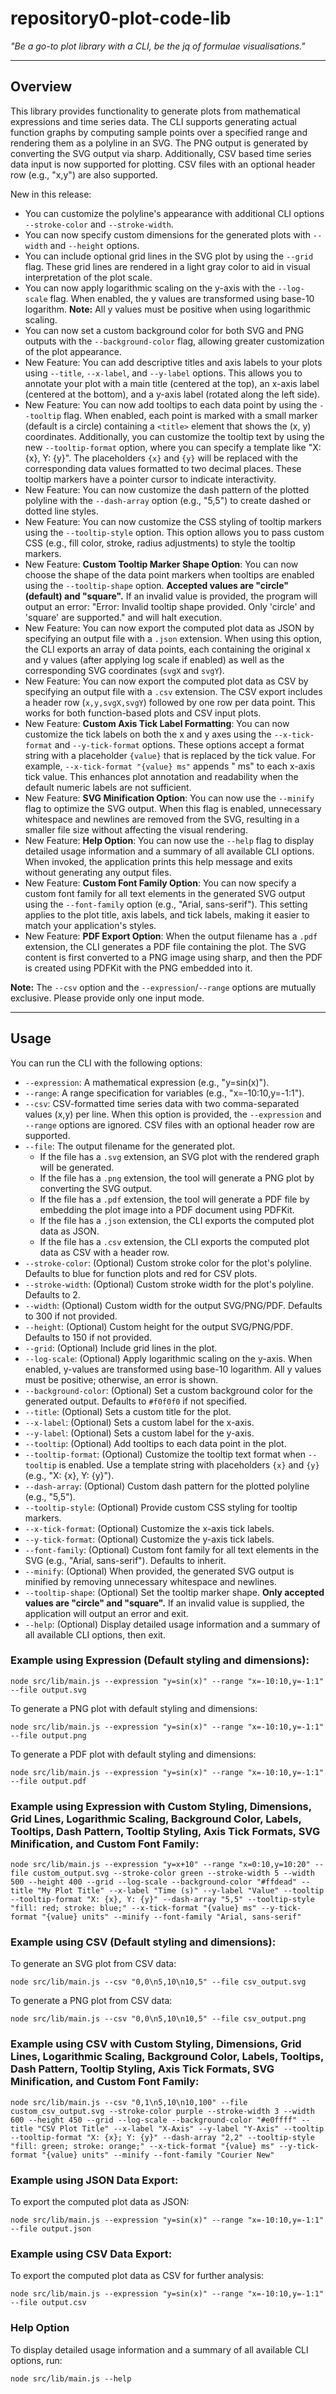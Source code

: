 # repository0-plot-code-lib

_"Be a go-to plot library with a CLI, be the jq of formulae visualisations."_

---

## Overview

This library provides functionality to generate plots from mathematical expressions and time series data. The CLI supports generating actual function graphs by computing sample points over a specified range and rendering them as a polyline in an SVG. The PNG output is generated by converting the SVG output via sharp. Additionally, CSV based time series data input is now supported for plotting. CSV files with an optional header row (e.g., "x,y") are also supported.

New in this release:
- You can customize the polyline's appearance with additional CLI options `--stroke-color` and `--stroke-width`.
- You can now specify custom dimensions for the generated plots with `--width` and `--height` options.
- You can include optional grid lines in the SVG plot by using the `--grid` flag. These grid lines are rendered in a light gray color to aid in visual interpretation of the plot scale.
- You can now apply logarithmic scaling on the y-axis with the `--log-scale` flag. When enabled, the y values are transformed using base-10 logarithm. **Note:** All y values must be positive when using logarithmic scaling.
- You can now set a custom background color for both SVG and PNG outputs with the `--background-color` flag, allowing greater customization of the plot appearance.
- New Feature: You can add descriptive titles and axis labels to your plots using `--title`, `--x-label`, and `--y-label` options. This allows you to annotate your plot with a main title (centered at the top), an x-axis label (centered at the bottom), and a y-axis label (rotated along the left side).
- New Feature: You can now add tooltips to each data point by using the `--tooltip` flag. When enabled, each point is marked with a small marker (default is a circle) containing a `<title>` element that shows the (x, y) coordinates. Additionally, you can customize the tooltip text by using the new `--tooltip-format` option, where you can specify a template like "X: {x}, Y: {y}". The placeholders `{x}` and `{y}` will be replaced with the corresponding data values formatted to two decimal places. These tooltip markers have a pointer cursor to indicate interactivity.
- New Feature: You can now customize the dash pattern of the plotted polyline with the `--dash-array` option (e.g., "5,5") to create dashed or dotted line styles.
- New Feature: You can now customize the CSS styling of tooltip markers using the `--tooltip-style` option. This option allows you to pass custom CSS (e.g., fill color, stroke, radius adjustments) to style the tooltip markers.
- New Feature: **Custom Tooltip Marker Shape Option**: You can now choose the shape of the data point markers when tooltips are enabled using the `--tooltip-shape` option. **Accepted values are "circle" (default) and "square".** If an invalid value is provided, the program will output an error: "Error: Invalid tooltip shape provided. Only 'circle' and 'square' are supported." and will halt execution.
- New Feature: You can now export the computed plot data as JSON by specifying an output file with a `.json` extension. When using this option, the CLI exports an array of data points, each containing the original x and y values (after applying log scale if enabled) as well as the corresponding SVG coordinates (`svgX` and `svgY`).
- New Feature: You can now export the computed plot data as CSV by specifying an output file with a `.csv` extension. The CSV export includes a header row (`x,y,svgX,svgY`) followed by one row per data point. This works for both function-based plots and CSV input plots.
- New Feature: **Custom Axis Tick Label Formatting**: You can now customize the tick labels on both the x and y axes using the `--x-tick-format` and `--y-tick-format` options. These options accept a format string with a placeholder `{value}` that is replaced by the tick value. For example, `--x-tick-format "{value} ms"` appends " ms" to each x-axis tick value. This enhances plot annotation and readability when the default numeric labels are not sufficient.
- New Feature: **SVG Minification Option**: You can now use the `--minify` flag to optimize the SVG output. When this flag is enabled, unnecessary whitespace and newlines are removed from the SVG, resulting in a smaller file size without affecting the visual rendering.
- New Feature: **Help Option**: You can now use the `--help` flag to display detailed usage information and a summary of all available CLI options. When invoked, the application prints this help message and exits without generating any output files.
- New Feature: **Custom Font Family Option**: You can now specify a custom font family for all text elements in the generated SVG output using the `--font-family` option (e.g., "Arial, sans-serif"). This setting applies to the plot title, axis labels, and tick labels, making it easier to match your application's styles.
- New Feature: **PDF Export Option**: When the output filename has a `.pdf` extension, the CLI generates a PDF file containing the plot. The SVG content is first converted to a PNG image using sharp, and then the PDF is created using PDFKit with the PNG embedded into it.

**Note:** The `--csv` option and the `--expression`/`--range` options are mutually exclusive. Please provide only one input mode.

---

## Usage

You can run the CLI with the following options:

- `--expression`: A mathematical expression (e.g., "y=sin(x)").
- `--range`: A range specification for variables (e.g., "x=-10:10,y=-1:1").
- `--csv`: CSV-formatted time series data with two comma-separated values (x,y) per line. When this option is provided, the `--expression` and `--range` options are ignored. CSV files with an optional header row are supported.
- `--file`: The output filename for the generated plot. 
  - If the file has a `.svg` extension, an SVG plot with the rendered graph will be generated.
  - If the file has a `.png` extension, the tool will generate a PNG plot by converting the SVG output.
  - If the file has a `.pdf` extension, the tool will generate a PDF file by embedding the plot image into a PDF document using PDFKit.
  - If the file has a `.json` extension, the CLI exports the computed plot data as JSON.
  - If the file has a `.csv` extension, the CLI exports the computed plot data as CSV with a header row.
- `--stroke-color`: (Optional) Custom stroke color for the plot's polyline. Defaults to blue for function plots and red for CSV plots.
- `--stroke-width`: (Optional) Custom stroke width for the plot's polyline. Defaults to 2.
- `--width`: (Optional) Custom width for the output SVG/PNG/PDF. Defaults to 300 if not provided.
- `--height`: (Optional) Custom height for the output SVG/PNG/PDF. Defaults to 150 if not provided.
- `--grid`: (Optional) Include grid lines in the plot.
- `--log-scale`: (Optional) Apply logarithmic scaling on the y-axis. When enabled, y-values are transformed using base-10 logarithm. All y values must be positive; otherwise, an error is shown.
- `--background-color`: (Optional) Set a custom background color for the generated output. Defaults to `#f0f0f0` if not specified.
- `--title`: (Optional) Sets a custom title for the plot.
- `--x-label`: (Optional) Sets a custom label for the x-axis.
- `--y-label`: (Optional) Sets a custom label for the y-axis.
- `--tooltip`: (Optional) Add tooltips to each data point in the plot.
- `--tooltip-format`: (Optional) Customize the tooltip text format when `--tooltip` is enabled. Use a template string with placeholders `{x}` and `{y}` (e.g., "X: {x}, Y: {y}").
- `--dash-array`: (Optional) Custom dash pattern for the plotted polyline (e.g., "5,5").
- `--tooltip-style`: (Optional) Provide custom CSS styling for tooltip markers.
- `--x-tick-format`: (Optional) Customize the x-axis tick labels.
- `--y-tick-format`: (Optional) Customize the y-axis tick labels.
- `--font-family`: (Optional) Custom font family for all text elements in the SVG (e.g., "Arial, sans-serif"). Defaults to inherit.
- `--minify`: (Optional) When provided, the generated SVG output is minified by removing unnecessary whitespace and newlines.
- `--tooltip-shape`: (Optional) Set the tooltip marker shape. **Only accepted values are "circle" and "square".** If an invalid value is supplied, the application will output an error and exit.
- `--help`: (Optional) Display detailed usage information and a summary of all available CLI options, then exit.

### Example using Expression (Default styling and dimensions):

    node src/lib/main.js --expression "y=sin(x)" --range "x=-10:10,y=-1:1" --file output.svg

To generate a PNG plot with default styling and dimensions:

    node src/lib/main.js --expression "y=sin(x)" --range "x=-10:10,y=-1:1" --file output.png

To generate a PDF plot with default styling and dimensions:

    node src/lib/main.js --expression "y=sin(x)" --range "x=-10:10,y=-1:1" --file output.pdf

### Example using Expression with Custom Styling, Dimensions, Grid Lines, Logarithmic Scaling, Background Color, Labels, Tooltips, Dash Pattern, Tooltip Styling, Axis Tick Formats, SVG Minification, and Custom Font Family:

    node src/lib/main.js --expression "y=x+10" --range "x=0:10,y=10:20" --file custom_output.svg --stroke-color green --stroke-width 5 --width 500 --height 400 --grid --log-scale --background-color "#ffdead" --title "My Plot Title" --x-label "Time (s)" --y-label "Value" --tooltip --tooltip-format "X: {x}, Y: {y}" --dash-array "5,5" --tooltip-style "fill: red; stroke: blue;" --x-tick-format "{value} ms" --y-tick-format "{value} units" --minify --font-family "Arial, sans-serif"

### Example using CSV (Default styling and dimensions):

To generate an SVG plot from CSV data:

    node src/lib/main.js --csv "0,0\n5,10\n10,5" --file csv_output.svg

To generate a PNG plot from CSV data:

    node src/lib/main.js --csv "0,0\n5,10\n10,5" --file csv_output.png

### Example using CSV with Custom Styling, Dimensions, Grid Lines, Logarithmic Scaling, Background Color, Labels, Tooltips, Dash Pattern, Tooltip Styling, Axis Tick Formats, SVG Minification, and Custom Font Family:

    node src/lib/main.js --csv "0,1\n5,10\n10,100" --file custom_csv_output.svg --stroke-color purple --stroke-width 3 --width 600 --height 450 --grid --log-scale --background-color "#e0ffff" --title "CSV Plot Title" --x-label "X-Axis" --y-label "Y-Axis" --tooltip --tooltip-format "X: {x}; Y: {y}" --dash-array "2,2" --tooltip-style "fill: green; stroke: orange;" --x-tick-format "{value} ms" --y-tick-format "{value} units" --minify --font-family "Courier New"

### Example using JSON Data Export:

To export the computed plot data as JSON:

    node src/lib/main.js --expression "y=sin(x)" --range "x=-10:10,y=-1:1" --file output.json

### Example using CSV Data Export:

To export the computed plot data as CSV for further analysis:

    node src/lib/main.js --expression "y=sin(x)" --range "x=-10:10,y=-1:1" --file output.csv

### Help Option

To display detailed usage information and a summary of all available CLI options, run:

    node src/lib/main.js --help
